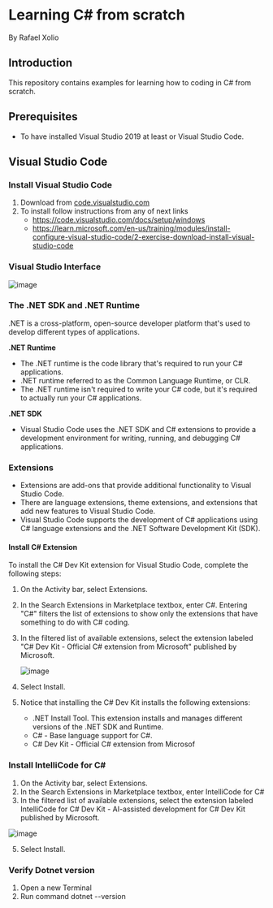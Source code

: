 # Learning C# from scratch
By Rafael Xolio

## Introduction
This repository contains examples for learning how to coding in C# from scratch.

## Prerequisites
- To have installed Visual Studio 2019 at least or Visual Studio Code.


## Visual Studio Code

### Install Visual Studio Code

1. Download from [code.visualstudio.com](https://code.visualstudio.com/)
2. To install follow instructions from any of next links
   - https://code.visualstudio.com/docs/setup/windows
   - https://learn.microsoft.com/en-us/training/modules/install-configure-visual-studio-code/2-exercise-download-install-visual-studio-code

### Visual Studio Interface
![image](https://github.com/user-attachments/assets/01ebd1e4-c625-44e4-bb6b-da377fc4b17d)

### The .NET SDK and .NET Runtime
.NET is a cross-platform, open-source developer platform that's used to develop different types of applications. 

**.NET Runtime**
- The .NET runtime is the code library that's required to run your C# applications.
- .NET runtime referred to as the Common Language Runtime, or CLR.
- The .NET runtime isn't required to write your C# code, but it's required to actually run your C# applications.

**.NET SDK**
- Visual Studio Code uses the .NET SDK and C# extensions to provide a development environment for writing, running, and debugging C# applications.

### Extensions
- Extensions are add-ons that provide additional functionality to Visual Studio Code.
- There are language extensions, theme extensions, and extensions that add new features to Visual Studio Code.
- Visual Studio Code supports the development of C# applications using C# language extensions and the .NET Software Development Kit (SDK).

#### Install C# Extension
To install the C# Dev Kit extension for Visual Studio Code, complete the following steps:

1. On the Activity bar, select Extensions.
2. In the Search Extensions in Marketplace textbox, enter C#. Entering "C#" filters the list of extensions to show only the extensions that have something to do with C# coding.
3. In the filtered list of available extensions, select the extension labeled "C# Dev Kit - Official C# extension from Microsoft" published by Microsoft.
   
   ![image](https://github.com/user-attachments/assets/faca9844-285c-4a45-a127-7960277d32d7)

5. Select Install.
6. Notice that installing the C# Dev Kit installs the following extensions:
   - .NET Install Tool. This extension installs and manages different versions of the .NET SDK and Runtime.
   - C# - Base language support for C#.
   - C# Dev Kit - Official C# extension from Microsof

### Install IntelliCode for C#

1. On the Activity bar, select Extensions.
2. In the Search Extensions in Marketplace textbox, enter IntelliCode for C#
3. In the filtered list of available extensions, select the extension labeled IntelliCode for C# Dev Kit - AI-assisted development for C# Dev Kit published by Microsoft.
   
![image](https://github.com/user-attachments/assets/2d562b95-23ac-44a2-b751-6ebee8f98dd9)

5. Select Install.
### Verify Dotnet version

1. Open a new Terminal
2. Run command dotnet --version
